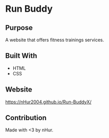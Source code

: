 # Run Buddy


## Purpose
A website that offers fitness trainings services.


## Built With
* HTML
* CSS


## Website
https://nHur2004.github.io/Run-BuddyX/


## Contribution
Made with <3 by nHur.
